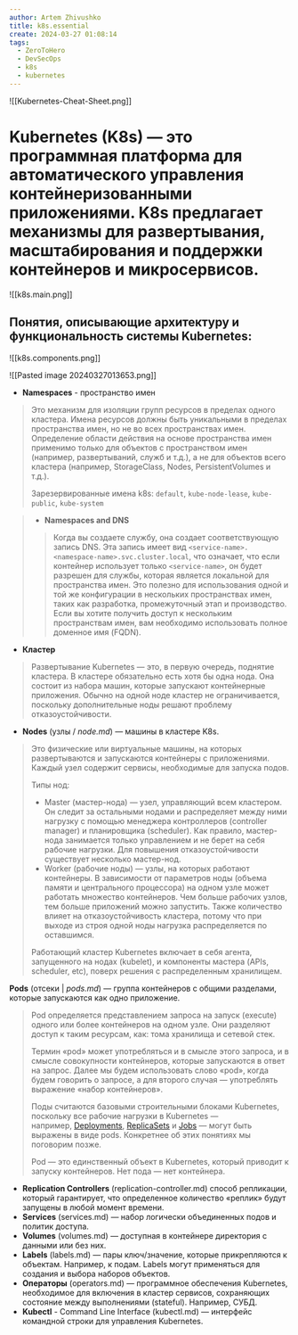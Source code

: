 ```yaml
---
author: Artem Zhivushko
title: k8s.essential
create: 2024-03-27 01:08:14
tags:
  - ZeroToHero
  - DevSecOps
  - k8s
  - kubernetes
---
```

![[Kubernetes-Cheat-Sheet.png]]

# Kubernetes (K8s) — это программная платформа для автоматического управления контейнеризованными приложениями. K8s предлагает механизмы для развертывания, масштабирования и поддержки контейнеров и микросервисов.

![[k8s.main.png]]

## Понятия, описывающие архитектуру и функциональность системы Kubernetes:

![[k8s.components.png]]

![[Pasted image 20240327013653.png]]

* **Namespaces** - пространство имен

> Это механизм для изоляции групп ресурсов в пределах одного кластера. Имена ресурсов должны быть уникальными в пределах пространства имен, но не во всех пространствах имен. Определение области действия на основе пространства имен применимо только для объектов с пространством имен (например, развертываний, служб и т.д.), а не для объектов всего кластера (например, StorageClass, Nodes, PersistentVolumes и т.д.).
>
> Зарезервированные имена k8s: `default`, `kube-node-lease`, `kube-public`, `kube-system`

> * **Namespaces and DNS**
>
> > Когда вы создаете службу, она создает соответствующую запись DNS. Эта запись имеет вид `<service-name>.<namespace-name>.svc.cluster.local`, что означает, что если контейнер использует только `<service-name>`, он будет разрешен для службы, которая является локальной для пространства имен. Это полезно для использования одной и той же конфигурации в нескольких пространствах имен, таких как разработка, промежуточный этап и производство. Если вы хотите получить доступ к нескольким пространствам имен, вам необходимо использовать полное доменное имя (FQDN).

- **Кластер**

> Развертывание Kubernetes — это, в первую очередь, поднятие кластера. В кластере обязательно есть хотя бы одна нода. Она состоит из набора машин, которые запускают контейнерные приложения. Обычно на одной ноде кластер не ограничивается, поскольку дополнительные ноды решают проблему отказоустойчивости.

- **Nodes** (узлы / _node.md_) — машины в кластере K8s.

> Это физические или виртуальные машины, на которых развертываются и запускаются контейнеры с приложениями. Каждый узел содержит сервисы, необходимые для запуска подов.
>
> Типы нод:
>
> * Master (мастер-нода) — узел, управляющий всем кластером. Он следит за остальными нодами и распределяет между ними нагрузку с помощью менеджера контроллеров (controller manager) и планировщика (scheduler). Как правило, мастер-нода занимается только управлением и не берет на себя рабочие нагрузки. Для повышения отказоустойчивости существует несколько мастер-нод.
> * Worker (рабочие ноды) — узлы, на которых работают контейнеры. В зависимости от параметров ноды (объема памяти и центрального процессора) на одном узле может работать множество контейнеров. Чем больше рабочих узлов, тем больше приложений можно запустить. Также количество влияет на отказоустойчивость кластера, потому что при выходе из строя одной ноды нагрузка распределяется по оставшимся.
>
> Работающий кластер Kubernetes включает в себя агента, запущенного на нодах (kubelet), и компоненты мастера (APIs, scheduler, etc), поверх решения с распределенным хранилищем.

**Pods** (отсеки | _pods.md_) — группа контейнеров с общими разделами, которые запускаются как одно приложение.

> Pod определяется представлением запроса на запуск (execute) одного или более контейнеров на одном узле. Они разделяют доступ к таким ресурсам, как: тома хранилища и сетевой стек.
>
> Термин «pod» может употребляться и в смысле этого запроса, и в смысле совокупности контейнеров, которые запускаются в ответ на запрос. Далее мы будем использовать слово «pod», когда будем говорить о запросе, а для второго случая — употреблять выражение «набор контейнеров».
>
> Поды считаются базовыми строительными блоками Kubernetes, поскольку все рабочие нагрузки в Kubernetes — например, [Deployments](https://kubernetes.io/docs/concepts/workloads/controllers/deployment/), [ReplicaSets](https://kubernetes.io/docs/concepts/workloads/controllers/replicaset/) и [Jobs](https://kubernetes.io/docs/concepts/workloads/controllers/jobs-run-to-completion/) — могут быть выражены в виде pods. Конкретнее об этих понятиях мы поговорим позже.
>
> Pod — это единственный объект в Kubernetes, который приводит к запуску контейнеров. Нет пода — нет контейнера.

- **Replication Controllers** (replication-controller.md) способ репликации, который гарантирует, что определенное количество «реплик» будут запущены в любой момент времени.
- **Services** (services.md) — набор логически объединенных подов и политик доступа.
- **Volumes** (volumes.md) — доступная в контейнере директория с данными или без них.
- **Labels** (labels.md) — пары ключ/значение, которые прикрепляются к объектам. Например, к подам. Labels могут применяться для создания и выбора наборов объектов.
- **Операторы** (operators.md) — программное обеспечения Kubernetes, необходимое для включения в кластер сервисов, сохраняющих состояние между выполнениями (stateful). Например, СУБД.
- **Kubectl** - Command Line Interface (kubectl.md) — интерфейс командной строки для управления Kubernetes.
